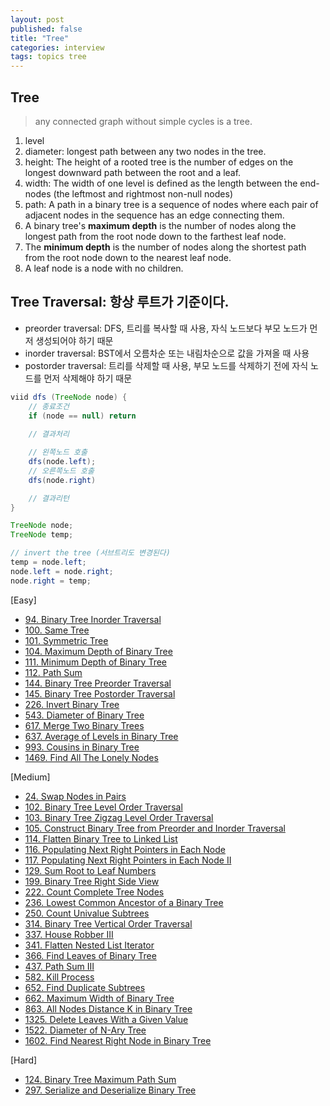 ```yaml
---
layout: post
published: false
title: "Tree"
categories: interview
tags: topics tree
---
```


## Tree
> any connected graph without simple cycles is a tree.

1. level
2. diameter: longest path between any two nodes in the tree. 
3. height: The height of a rooted tree is the number of edges on the longest downward path between the root and a leaf.
4. width: The width of one level is defined as the length between the end-nodes (the leftmost and rightmost non-null nodes)
5. path: A path in a binary tree is a sequence of nodes where each pair of adjacent nodes in the sequence has an edge connecting them.
6. A binary tree's **maximum depth** is the number of nodes along the longest path from the root node down to the farthest leaf node.
7. The **minimum depth** is the number of nodes along the shortest path from the root node down to the nearest leaf node.
8. A leaf node is a node with no children.

## Tree Traversal: 항상 루트가 기준이다.
- preorder traversal: DFS, 트리를 복사할 때 사용, 자식 노드보다 부모 노드가 먼저 생성되어야 하기 때문
- inorder traversal: BST에서 오름차순 또는 내림차순으로 값을 가져올 때 사용
- postorder traversal: 트리를 삭제할 때 사용, 부모 노드를 삭제하기 전에 자식 노드를 먼저 삭제해야 하기 때문

```java
viid dfs (TreeNode node) {
    // 종료조건
    if (node == null) return
    
    // 결과처리

    // 왼쪽노드 호출
    dfs(node.left);
    // 오른쪽노드 호출
    dfs(node.right)

    // 결과리턴
}
```

```java
TreeNode node; 
TreeNode temp;

// invert the tree (서브트리도 변경된다)
temp = node.left;
node.left = node.right;
node.right = temp;
```

[Easy]
- [94. Binary Tree Inorder Traversal](/interview/2023/02/20/binary-tree-inorder-traversal/)
- [100. Same Tree](/interview/2023/06/27/same-tree/)
- [101. Symmetric Tree](/interview/2023/07/05/symmetric-tree/)
- [104. Maximum Depth of Binary Tree](/interview/2023/05/22/maximum-depth-of-binary-tree/)
- [111. Minimum Depth of Binary Tree](/interview/2023/06/06/minimum-depth-of-binary-tree/)
- [112. Path Sum](/interview/2023/07/07/path-sum/)
- [144. Binary Tree Preorder Traversal](/interview/2023/07/08/binary-tree-preorder-traversal/)
- [145. Binary Tree Postorder Traversal](/interview/2023/07/08/binary-tree-postorder-traversal/)
- [226. Invert Binary Tree](/interview/2023/06/27/invert-binary-tree/)
- [543. Diameter of Binary Tree](/interview/2023/05/22/diameter-of-binary-tree/)
- [617. Merge Two Binary Trees](/interview/2023/06/27/merge-two-binary-trees/)
- [637. Average of Levels in Binary Tree](/interview/2023/05/25/average-of-levels-in-binary-tree/)
- [993. Cousins in Binary Tree](/interview/2023/05/22/cousins-in-binary-tree/)
- [1469. Find All The Lonely Nodes](/interview/2023/04/19/find-all-the-lonely-nodes/)

[Medium]
- [24. Swap Nodes in Pairs](/interview/2023/05/22/swap-nodes-in-pairs)
- [102. Binary Tree Level Order Traversal](/interview/2023/05/22/binary-tree-level-order-traversal/)
- [103. Binary Tree Zigzag Level Order Traversal](/interview/2023/04/13/binary-tree-zigzag-level-order-traversal/)
- [105. Construct Binary Tree from Preorder and Inorder Traversal](/interview/2023/04/11/construct-binary-tree-from-preorder-and-inorder-traversal/)
- [114. Flatten Binary Tree to Linked List](/interview/2023/05/22/flatten-binary-tree-to-linked-list/)
- [116. Populating Next Right Pointers in Each Node](/interview/2023/05/06/populating-next-right-pointers-in-each-node/)
- [117. Populating Next Right Pointers in Each Node II](/interview/2023/05/22/populating-next-right-pointers-in-each-node-ii/)
- [129. Sum Root to Leaf Numbers](/interview/2023/07/07/sum-root-to-leaf-numbers/)
- [199. Binary Tree Right Side View](/interview/2023/05/22/binary-tree-right-side-view/)
- [222. Count Complete Tree Nodes](/interview/2023/05/30//count-complete-tree-nodes/)
- [236. Lowest Common Ancestor of a Binary Tree](/interview/2023/04/30/lowest-common-ancestor-of-a-binary-tree/)
- [250. Count Univalue Subtrees](/interview/2023/05/22/count-univalue-subtrees/)
- [314. Binary Tree Vertical Order Traversal](/interview/2023/05/22/binary-tree-vertical-order-traversal/)
- [337. House Robber III](/interview/2023/05/22/house-robber-iii/)
- [341. Flatten Nested List Iterator](/interview/2023/05/22/flatten-nested-list-iterator/)
- [366. Find Leaves of Binary Tree](/interview/2023/05/18/find-leaves-of-binary-tree/)
- [437. Path Sum III](/interview/2023/04/12/path-sum-iii/)
- [582. Kill Process](/interview/2023/05/22/kill-process/)
- [652. Find Duplicate Subtrees](/interview/2023/05/22/find-duplicate-subtrees/)
- [662. Maximum Width of Binary Tree](/interview/2023/04/11/maximum-width-of-binary-tree/)
- [863. All Nodes Distance K in Binary Tree](/interview/2023/05/23/all-nodes-distance-k-in-binary-tree/)
- [1325. Delete Leaves With a Given Value](/interview/2023/05/18/delete-leaves-with-a-given-value/)
- [1522. Diameter of N-Ary Tree](/interview/2023/05/22/diameter-of-n-ary-tree/)
- [1602. Find Nearest Right Node in Binary Tree](/interview/2023/05/22/find-nearest-right-node-in-binary-tree/)

[Hard]
- [124. Binary Tree Maximum Path Sum](/interview/2023/05/22/binary-tree-maximum-path-sum/)
- [297. Serialize and Deserialize Binary Tree](/interview/2023/05/22/serialize-and-deserialize-binary-tree/)